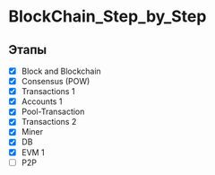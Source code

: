 # BlockChain_Step_by_Step

## Этапы

- [x] Block and Blockchain
- [x] Consensus (POW)
- [x] Transactions 1
- [x] Accounts 1
- [x] Pool-Transaction
- [x] Transactions 2
- [x] Miner
- [x] DB
- [x] EVM 1
- [ ] P2P
